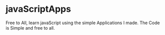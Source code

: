 # javaScriptApps
Free to All, learn javaScript using the simple Applications I made. The Code is Simple and free to all.
